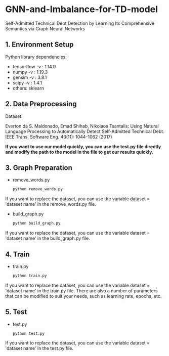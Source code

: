 # GNN-and-Imbalance-for-TD-model

Self-Admitted Technical Debt Detection by Learning Its Comprehensive Semantics via Graph Neural Networks

## 1. Environment Setup

Python library dependencies:

- tensorflow -v : 1.14.0
- numpy -v : 1.19.3
- gensim -v : 3.8.1
- scipy -v : 1.4.1
- others: sklearn

## 2. Data Preprocessing

Dataset:

Everton da S. Maldonado, Emad Shihab, Nikolaos Tsantalis: Using Natural Language Processing to Automatically Detect Self-Admitted Technical Debt. IEEE Trans. Software Eng. 43(11): 1044-1062 (2017)

**If you want to use our model quickly, you can use the test.py file directly and modify the path to the model in the file to get our results quickly.**

## 3. Graph Preparation

- remove_words.py

  ```python
  python remove_words.py 
  ```

If you want to replace the dataset, you can use the variable dataset = 'dataset name' in the remove_words.py file. 

- build_graph.py

  ```python
  python build_graph.py
  ```

If you want to replace the dataset, you can use the variable dataset = 'dataset name' in the build_graph.py file. 

## 4. Train

- train.py

  ```python
  python train.py
  ```

If you want to replace the dataset, you can use the variable dataset = 'dataset name' in the train.py file. There are also a number of parameters that can be modified to suit your needs, such as learning rate, epochs, etc.

## 5. Test

- test.py

  ```
  python test.py
  ```

If you want to replace the dataset, you can use the variable dataset = 'dataset name' in the test.py file. 
